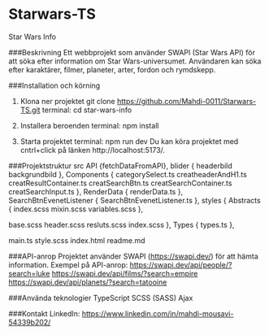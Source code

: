 # Starwars-TS

Star Wars Info

###Beskrivning
Ett webbprojekt som använder SWAPI (Star Wars API) för att söka efter information om Star Wars-universumet. Användaren kan söka efter karaktärer, filmer, planeter, arter, fordon och rymdskepp.

###Installation och körning
1. Klona ner projektet
git clone https://github.com/Mahdi-0011/Starwars-TS.git
terminal: cd star-wars-info

2. Installera beroenden
terminal: npm install

3. Starta projektet
terminal: npm run dev
Du kan köra projektet med cntrl+click på länken  http://localhost:5173/.

###Projektstruktur
src
API {fetchDataFromAPI},
blider {
  headerbild
  backgrundbild
},
Components {
  categorySelect.ts
  creatheaderAndH1.ts
  creatResultContainer.ts
  creatSearchBtn.ts
  creatSearchContainer.ts
  creatSearchInput.ts
},
RenderData {
  renderData.ts
},
SearchBtnEvenetListener {
  SearchBtnEvenetListener.ts
},
styles {
  Abstracts {
    index.scss
    mixin.scss
    variables.scss
  },

  base.scss
  header.scss
  resluts.scss
  index.scss
},
Types {
  types.ts
},

main.ts
style.scss
index.html
readme.md

###API-anrop
Projektet använder SWAPI (https://swapi.dev/) för att hämta information. Exempel på API-anrop:
https://swapi.dev/api/people/?search=luke
https://swapi.dev/api/films/?search=empire
https://swapi.dev/api/planets/?search=tatooine

###Använda teknologier
TypeScript 
SCSS (SASS) 
Ajax

###Kontakt
LinkedIn: https://www.linkedin.com/in/mahdi-mousavi-54339b202/

